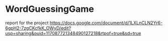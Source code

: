 # WordGuessingGame

report for the project
https://docs.google.com/document/d/1LXLnCLN2Yr6-6gpH2-7zgCKcfkK_OWyD/edit?usp=sharing&ouid=117087721348490127218&rtpof=true&sd=true
